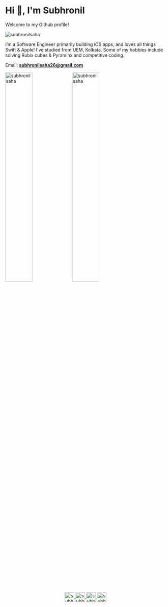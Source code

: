 # Hi 👋, I'm Subhronil 

Welcome to my Github profile!

<p align="left"> 
  <img src="https://komarev.com/ghpvc/?username=subhronilsaha" alt="subhronilsaha" /> 
</p>

I’m a Software Engineer primarily building iOS apps, and loves all things Swift & Apple! I've studied from UEM, Kolkata. Some of my hobbies include solving Rubix cubes & Pyraminx and competitive coding. 

Email: **subhronilsaha26@gmail.com**

<!--
<h3> Programming Tools & Software I work with: </h3>

<h5> Programming languages </h5>
<p align="left">
  <img src="https://cdn.iconscout.com/icon/free/png-512/c-programming-569564.png" alt="c" width="40" height="40"/> 
  <img src="https://upload.wikimedia.org/wikipedia/commons/thumb/1/18/ISO_C%2B%2B_Logo.svg/1200px-ISO_C%2B%2B_Logo.svg.png" alt="cplusplus" width="40" height="40"/>
  <img src="https://e7.pngegg.com/pngimages/933/14/png-clipart-java-programming-language-computer-programming-object-oriented-programming-programmer-java-electronics-text.png" alt="java" width="40" height="40"/>
  <img src="https://images.vexels.com/media/users/3/166477/isolated/preview/9bb722f0e85ddbc1ce0f064534fd2311-python-programming-language-icon-by-vexels.png" alt="python" width="40" height="40"/> 
</p>

<h5> Mobile App Development </h5>
<p align="left">
  <img src="https://brandslogos.com/wp-content/uploads/thumbs/swift-logo-vector.svg" alt="swift" width="40" height="40"/>
  <img src="https://preview.redd.it/xbf206upai651.png?auto=webp&s=e3d2d8c9fbcdd2ed65c11685ec787d31480bf407" alt="xcode" height="40"/>
  <img src="https://www.iphonehacks.com/wp-content/uploads/2015/11/Screen-Shot-2014-09-23-at-10.22.20-AM-2.png" alt="testflight" height="40"/>
  <img src="https://www.vectorlogo.zone/logos/flutterio/flutterio-icon.svg" alt="flutter" width="40" height="40"/> 
</p>

<h5> Frontend development </h5>
<p>
  <img src="https://cdn.pixabay.com/photo/2017/08/05/11/16/logo-2582748_1280.png" alt="html5" width="40" height="40"/> 
  <img src="https://cdn.pixabay.com/photo/2017/08/05/11/16/logo-2582747_1280.png" alt="css3" width="40" height="40"/> 
  <img src="https://cdn.iconscout.com/icon/free/png-256/javascript-2752148-2284965.png" alt="javascript" width="40" height="40"/>   
  <img src="https://cdn.worldvectorlogo.com/logos/react-1.svg" alt="react" width="40" height="40"/> 
</p>

<h5> Backend development </h5>
<p align="left">
  <img src="https://www.paceit.co.uk/wp-content/uploads/2019/08/node-js-logo.jpg" alt="nodejs" height="40"/> 
  <img src="https://expressjs.com/images/express-facebook-share.png" alt="express" height="40"/> 
</p>

<h5> Database </h5>
<p align="left">
  <img src="https://www.vectorlogo.zone/logos/firebase/firebase-icon.svg" alt="firebase" width="40" height="40"/> 
  <img src="https://pngimg.com/uploads/mysql/mysql_PNG9.png" alt="mysql" width="40" height="40"/> 
  <img src="https://myopsblog.files.wordpress.com/2016/03/oracledatabase-01.png" alt="oracle" height="40"/>
</p>

<h5> Design Software </h5>
<p align="left">
  <img src="https://logodownload.org/wp-content/uploads/2019/10/photoshop-logo-3.png" alt="photoshop" width="40" height="40"/>   
  <img src="https://www.vectorlogo.zone/logos/adobe_illustrator/adobe_illustrator-icon.svg" alt="illustrator" width="40" height="40"/> 
  <img src="https://upload.wikimedia.org/wikipedia/commons/thumb/c/c2/Adobe_XD_CC_icon.svg/1200px-Adobe_XD_CC_icon.svg.png" alt="xd" width="40" height="40"/> 
  <img src="https://www.vectorlogo.zone/logos/sketchapp/sketchapp-icon.svg" alt="sketch" width="40" height="40"/> 
  <img src="https://wptavern.com/wp-content/uploads/2018/11/Screen-Shot-2018-11-19-at-8.43.27-PM.png" alt="figma" height="40"/> 
</p>


<h5> Operating Systems </h5>
<p align="left">
  <img src="https://upload.wikimedia.org/wikipedia/commons/thumb/5/5f/Windows_logo_-_2012.svg/1200px-Windows_logo_-_2012.svg.png" alt="windows" height="40"/> 
  <img src="https://www.wallpapertip.com/wmimgs/80-803311_modern-tux-linux-kernel-logo.jpg" alt="linux" height="40"/>   
  <img src="https://www.logolynx.com/images/logolynx/13/137fbbc45babc1c2df798ebbac18eca5.png" alt="mac" height="40"/> 
</p>

<h5> Version Control </h5>
<p align="left">
  <img src="https://git-scm.com/images/logos/downloads/Git-Logo-1788C.png" alt="git" height="40"/> 
  <img src="https://www.kindpng.com/picc/m/128-1280187_github-logo-png-github-transparent-png.png" alt="github" height="40"/>   
  <img src="https://cfdn.clearvision-cm.com/wp-content/uploads/2018/05/10131210/Bitbucket-logo-icon.png" alt="bitbucket" height="40"/> 
</p>

-->

<span>
<img src="https://github-readme-stats.vercel.app/api/top-langs/?username=subhronilsaha&layout=compact&hide=html" width="41%" alt="subhronilsaha" />
</span>

<span>
<img src="https://github-readme-stats.vercel.app/api?username=subhronilsaha&show_icons=true" width="41%" alt="subhronilsaha" />
</span>

<br>
<br>

<p align="center">
  <a href="https://linkedin.com/in/subhronil-saha" target="blank" margin="0 20px">
    <img align="center" src="https://cdn4.iconfinder.com/data/icons/social-messaging-ui-color-shapes-2-free/128/social-linkedin-circle-512.png" alt="subhronil-saha" height="30" width="30" />
  </a>
  <a href="https://www.behance.net/subhronilsaha" target="blank">
    <img align="center" src="https://cdn.worldvectorlogo.com/logos/behance-1.svg" alt="subhronilsaha" height="30" width="30" />
  </a>
  <a href="https://www.codechef.com/subhronil99" target="blank">
    <img align="center" src="https://i.pinimg.com/originals/c5/d9/fc/c5d9fc1e18bcf039f464c2ab6cfb3eb6.jpg" alt="subhronil99" height="30" width="30" />
  </a>
  <a href="https://www.hackerrank.com/subhronilsaha26" target="blank">
    <img align="center" src="https://upload.wikimedia.org/wikipedia/commons/6/65/HackerRank_logo.png" alt="subhronilsaha26" height="30" width="30" />
  </a>
</p>
